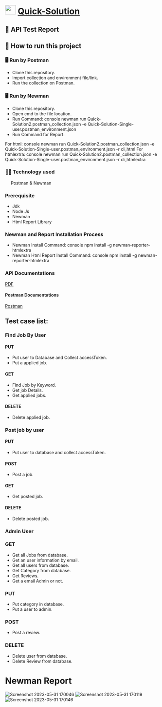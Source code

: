 # <img src="https://i.ibb.co/B3rpcB9/20220617-224257-0000-01.png"  width="35" height="30">  [Quick-Solution](https://quick-solution-2.web.app/)
## :page_facing_up: API Test Report
## :memo: How to run this project
### 🖥 Run by Postman
* Clone this repository.
* Import collection and environment file/link.
* Run the collection on Postman.
### 🖥 Run by Newman
* Clone this repository.
* Open cmd to the file location.
* Run Command:
console
newman run Quick-Solution2.postman_collection.json -e Quick-Solution-Single-user.postman_environment.json
* Run Command for Report:

For html:
console
newman run Quick-Solution2.postman_collection.json -e Quick-Solution-Single-user.postman_environment.json -r cli,html
For htmlextra:
console
newman run Quick-Solution2.postman_collection.json -e Quick-Solution-Single-user.postman_environment.json -r cli,htmlextra
### :technologist: Technology used
<img src="https://voyager.postman.com/logo/postman-logo-icon-orange.svg"  width="15" height="15"> Postman & Newman

### Prerequisite
- Jdk
- Node Js
- Newman
- Html Report Library

### Newman and Report Installation Process
- Newman Install Command:
 console
npm install -g newman-reporter-htmlextra
- Newman Html Report Install Command:
 console
npm install -g newman-reporter-htmlextra
### API Documentations
[PDF](https://drive.google.com/file/d/1cI9_7JVvtUjUSqY8ZTs3O4SYrdurudZS/view?usp=sharing)
#### Postman Documentations
[Postman](https://documenter.getpostman.com/view/24594715/2s93m4ZPT7)
## Test case list:
### Find Job By User
#### PUT
- Put user to Database and Collect accessToken.
- Put a applied job.
#### GET
- Find Job by Keyword.
- Get job Details.
- Get applied jobs.
#### DELETE
- Delete applied job.
### Post job by user
#### PUT
- Put user to database and collect accessToken.
#### POST
- Post a job.
#### GET
- Get posted job.
#### DELETE
- Delete posted job.
### Admin User
### GET
- Get all Jobs from database.
- Get an user information by email.
- Get all users from database.
- Get Category from database.
- Get Reviews.
- Get a email Admin or not.
### PUT
- Put category in database.
- Put a user to admin.
### POST
- Post a review.
### DELETE
- Delete user from database.
- Delete Review from database.

# Newman Report
![Screenshot 2023-05-31 170046](https://github.com/akash-cloud-star/Quick_Solution_Rest_API/assets/61002722/234c866a-8d00-4edd-bf5a-0b7b0e16c302)
![Screenshot 2023-05-31 170119](https://github.com/akash-cloud-star/Quick_Solution_Rest_API/assets/61002722/fa301c16-6ff5-4382-b071-050e9fbb7ec6)
![Screenshot 2023-05-31 170146](https://github.com/akash-cloud-star/Quick_Solution_Rest_API/assets/61002722/ee3c34b4-fa87-449c-80dc-a344813003b0)
